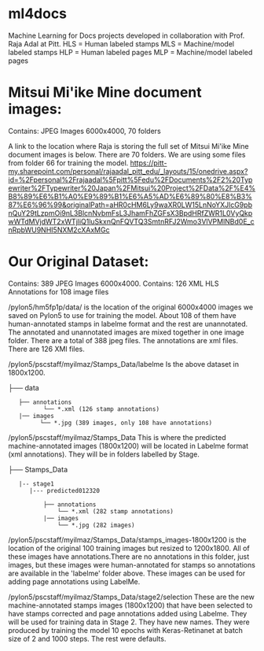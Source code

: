 # ml4docs
Machine Learning for Docs projects developed in collaboration with Prof. Raja Adal at Pitt.
HLS = Human labeled stamps
MLS = Machine/model labeled stamps
HLP = Human labeled pages
MLP = Machine/model labeled pages


# Mitsui Mi'ike Mine document images:
Contains: JPEG Images 6000x4000, 70 folders

A link to the location where Raja is storing the full set of Mitsui Mi'ike Mine document images is below. There are 70 folders. We are using some files from folder 66 for training the model.
https://pitt-my.sharepoint.com/personal/rajaadal_pitt_edu/_layouts/15/onedrive.aspx?id=%2Fpersonal%2Frajaadal%5Fpitt%5Fedu%2FDocuments%2F2%20Typewriter%2FTypewriter%20Japan%2FMitsui%20Project%2FData%2F%E4%B8%89%E6%B1%A0%E9%89%B1%E6%A5%AD%E6%89%80%E8%B3%87%E6%96%99&originalPath=aHR0cHM6Ly9waXR0LW15LnNoYXJlcG9pbnQuY29tLzpmOi9nL3BlcnNvbmFsL3JhamFhZGFsX3BpdHRfZWR1L0VyQkpwWTdMVjdWT2xWTjliQ1luSkxnQnFQVTQ3SmtnRFJ2Wmo3VlVPMlNBd0E_cnRpbWU9NHI5NXM2cXAxMGc


# Our Original Dataset: 
Contains: 389 JPEG Images 6000x4000. 
Contains: 126 XML HLS Annotations for 108 image files

/pylon5/hm5fp1p/data/ is the location of the original 6000x4000 images we saved on Pylon5 to use for training the model. About 108 of them have human-annotated stamps in labelme format and the rest are unannotated. The annotated and unannotated images are mixed together in one image folder. There are a total of 388 jpeg files. The annotations are xml files. There are 126 XMl files.

/pylon5/pscstaff/myilmaz/Stamps_Data/labelme Is the above dataset in 1800x1200.

├── data

       ├── annotations
              └── *.xml (126 stamp annotations)
       |── images
             └── *.jpg (389 images, only 108 have annotations)

/pylon5/pscstaff/myilmaz/Stamps_Data This is where the predicted machine-annotated images (1800x1200) will be located in Labelme format (xml annotations). They will be in folders labelled by Stage.


├── Stamps_Data

       |-- stage1
          |--- predicted012320
       
              ├── annotations
                  └── *.xml (282 stamp annotations)
              |── images
                  └── *.jpg (282 images)
                  
                  
/pylon5/pscstaff/myilmaz/Stamps_Data/stamps_images-1800x1200 is the location of the original 100 training images but resized to 1200x1800. All of these images have annotations.There are no annotations in this folder, just images, but these images were human-annotated for stamps so annotations are available in the 'labelme' folder above. These images can be used for adding page annotations using LabelMe.
                  
/pylon5/pscstaff/myilmaz/Stamps_Data/stage2/selection These are the new machine-annotated stamps images (1800x1200) that have been selected to have stamps corrected and page annotations added using Labelme. They will be used for training data in Stage 2. They have new names. They were produced by training the model 10 epochs with Keras-Retinanet at batch size of 2 and 1000 steps. The rest were defaults.
